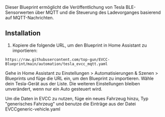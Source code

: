 Dieser Blueprint ermöglicht die Veröffentlichung von Tesla BLE-Sensorwerten über MQTT und die Steuerung des Ladevorganges basierend auf MQTT-Nachrichten.

## Installation

1. Kopiere die folgende URL, um den Blueprint in Home Assistant zu importieren:

```
https://raw.githubusercontent.com/top-gun/EVCC-Blueprint/main/automation/tesla_evcc_mqtt.yaml
```

Gehe in Home Assistant zu Einstellungen > Automatisierungen & Szenen > Blueprints und füge die URL ein, um den Blueprint zu importieren.
Wähle dein Tesla-Gerät aus der Liste. Die weiteren Einstellungen bleiben unverändert, wenn nur ein Auto gesteuert wird. 

Um die Daten in EVCC zu nutzen, füge ein neues Fahrzeug hinzu, Typ "generisches Fahrzeug" und benutze die Einträge aus der Datei EVCCgeneric-vehicle.yaml
